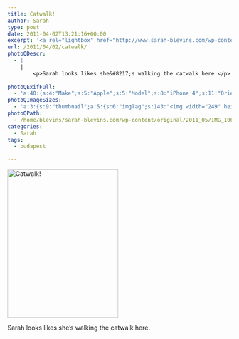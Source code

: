 ```yaml
---
title: Catwalk!
author: Sarah
type: post
date: 2011-04-02T13:21:16+00:00
excerpt: '<a rel="lightbox" href="http://www.sarah-blevins.com/wp-content/main/2011_05/IMG_10661.jpg" title="Catwalk!"><img width="249" height="334" alt="Catwalk!" src="http://www.sarah-blevins.com/wp-content/thumbnail/2011_05/IMG_10661.jpg" class="photoQexcerpt photoQLinkImg" /></a>'
url: /2011/04/02/catwalk/
photoQDescr:
  - |
    |
        <p>Sarah looks likes she&#8217;s walking the catwalk here.</p>
        
photoQExifFull:
  - 'a:40:{s:4:"Make";s:5:"Apple";s:5:"Model";s:8:"iPhone 4";s:11:"Orientation";s:17:"1: Normal (0 deg)";s:11:"xResolution";s:2:"72";s:11:"yResolution";s:2:"72";s:14:"ResolutionUnit";s:4:"Inch";s:8:"Software";s:15:"QuickTime 7.6.6";s:8:"DateTime";s:19:"2011:04:03 19:39:36";s:12:"HostComputer";s:15:"Mac OS X 10.6.6";s:12:"ExposureTime";s:10:"1/1885 sec";s:7:"FNumber";s:5:"f/2.8";s:15:"ExposureProgram";s:7:"Program";s:15:"ISOSpeedRatings";s:2:"80";s:11:"ExifVersion";s:11:"version 2.2";s:16:"DateTimeOriginal";s:19:"2011:04:02 12:17:51";s:17:"DateTimedigitized";s:19:"2011:04:02 12:17:51";s:17:"ShutterSpeedValue";s:10:"1/1885 sec";s:13:"ApertureValue";s:5:"f/2.8";s:12:"MeteringMode";s:13:"Multi-Segment";s:5:"Flash";s:8:"No Flash";s:11:"FocalLength";s:7:"3.85 mm";s:15:"FlashPixVersion";s:9:"version 1";s:10:"ColorSpace";s:4:"sRGB";s:14:"ExifImageWidth";s:11:"2592 pixels";s:15:"ExifImageHeight";s:11:"1936 pixels";s:13:"SensingMethod";s:35:"Unknown: One Chip Color Area Sensor";s:12:"ExposureMode";s:1:"0";s:12:"WhiteBalance";s:1:"0";s:16:"SceneCaptureMode";s:1:"0";s:20:"FocalLength35mmEquiv";s:0:"";s:7:"NumTags";s:1:"9";s:18:"Latitude Reference";s:1:"N";s:8:"Latitude";s:15:"47.529166666667";s:19:"Longitude Reference";s:1:"E";s:9:"Longitude";s:15:"19.050666666667";s:18:"Altitude Reference";s:15:"Above Sea Level";s:8:"Altitude";s:16:"107.06425702811m";s:4:"Time";s:10:"5189:17:10";s:17:"ImageDirectionRef";s:1:"T";s:14:"ImageDirection";s:14:"192.5401459854";}'
photoQImageSizes:
  - 'a:3:{s:9:"thumbnail";a:5:{s:6:"imgTag";s:143:"<img width="249" height="334" alt="Catwalk!" src="http://www.sarah-blevins.com/wp-content/thumbnail/2011_05/IMG_10661.jpg" class="PhotoQImg" />";s:6:"imgUrl";s:71:"http://www.sarah-blevins.com/wp-content/thumbnail/2011_05/IMG_10661.jpg";s:7:"imgPath";s:74:"/home/blevins/sarah-blevins.com/wp-content/thumbnail/2011_05/IMG_10661.jpg";s:8:"imgWidth";s:3:"249";s:9:"imgHeight";s:3:"334";}s:4:"main";a:5:{s:6:"imgTag";s:138:"<img width="392" height="525" alt="Catwalk!" src="http://www.sarah-blevins.com/wp-content/main/2011_05/IMG_10661.jpg" class="PhotoQImg" />";s:6:"imgUrl";s:66:"http://www.sarah-blevins.com/wp-content/main/2011_05/IMG_10661.jpg";s:7:"imgPath";s:69:"/home/blevins/sarah-blevins.com/wp-content/main/2011_05/IMG_10661.jpg";s:8:"imgWidth";s:3:"392";s:9:"imgHeight";s:3:"525";}s:8:"original";a:5:{s:6:"imgTag";s:144:"<img width="1936" height="2592" alt="Catwalk!" src="http://www.sarah-blevins.com/wp-content/original/2011_05/IMG_10661.jpg" class="PhotoQImg" />";s:6:"imgUrl";s:70:"http://www.sarah-blevins.com/wp-content/original/2011_05/IMG_10661.jpg";s:7:"imgPath";s:73:"/home/blevins/sarah-blevins.com/wp-content/original/2011_05/IMG_10661.jpg";s:8:"imgWidth";s:4:"1936";s:9:"imgHeight";s:4:"2592";}}'
photoQPath:
  - /home/blevins/sarah-blevins.com/wp-content/original/2011_05/IMG_10661.jpg
categories:
  - Sarah
tags:
  - budapest

---
```

<a rel="lightbox" href="http://www.sarah-blevins.com/wp-content/original/2011_05/IMG_10661.jpg" title="Catwalk!"><img width="249" height="334" alt="Catwalk!" src="http://www.sarah-blevins.com/wp-content/thumbnail/2011_05/IMG_10661.jpg" class="photoQcontent photoQLinkImg" /></a>

<div class="photoQDescr">
  <p>
    Sarah looks likes she&#8217;s walking the catwalk here.
  </p>
</div>